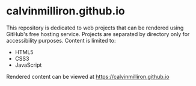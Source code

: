 # calvinmilliron.github.io
This repository is dedicated to web projects that can be rendered using GitHub's free hosting service.
Projects are separated by directory only for accessibility purposes.
Content is limited to:
<ul>
  <li>HTML5</li>
  <li>CSS3</li>
  <li>JavaScript</li>
</ul>
Rendered content can be viewed at <a href="https://calvinmilliron.github.io">https://calvinmilliron.github.io</a>